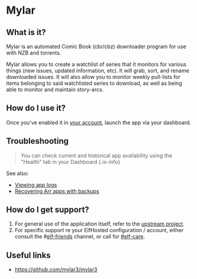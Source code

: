 # Mylar

## What is it?

Mylar is an automated Comic Book (cbr/cbz) downloader program for use with NZB and torrents.

Mylar allows you to create a watchlist of series that it monitors for various things (new issues, updated information, etc). It will grab, sort, and rename downloaded issues. It will also allow you to monitor weekly pull-lists for items belonging to said watchlisted series to download, as well as being able to monitor and maintain story-arcs.

## How do I use it?

Once you've enabled it in [your account](https://elfhosted.com/tenant/apps/0), launch the app via your dashboard. 

## Troubleshooting

> You can check current and historical app availability using the "Health" tab in your Dashboard
{.is-info}

See also:

* [Viewing app logs](/Reference/Viewing_app_logs)
* [Recovering Arr apps with backups](/Reference/Recovering_Arr_apps_with_backups)

## How do I get support?

1. For general use of the application itself, refer to the [upstream project](https://github.com/mylar3/mylar3).
2. For specific support re your ElfHosted configuration / account, either consult the #[elf-friends](https://discord.com/channels/396055506072109067/1118645576884572303) channel, or call for [#elf-care](https://discord.com/channels/396055506072109067/1119478614287712337).

## Useful links

* https://github.com/mylar3/mylar3